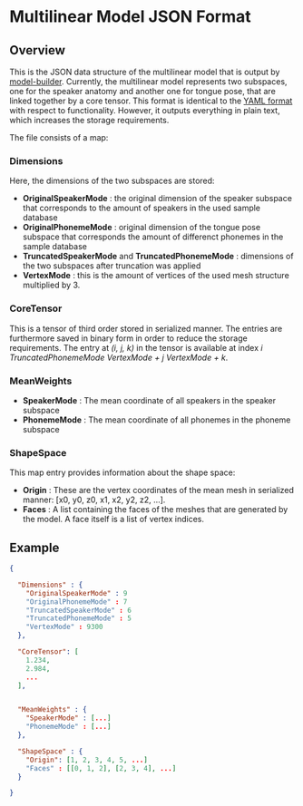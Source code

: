 # Multilinear Model JSON Format

## Overview

This is the JSON data structure of the multilinear model that is output by [model-builder](../model-builder).
Currently, the multilinear model represents two subspaces, one for the speaker anatomy and another one for tongue pose, that are linked together by a core tensor.
This format is identical to the [YAML format][1] with respect to functionality.
However, it outputs everything in plain text, which increases the storage requirements.

The file consists of a map:

### Dimensions

Here, the dimensions of the two subspaces are stored:

- **OriginalSpeakerMode** : the original dimension of the speaker subspace that corresponds to the amount of speakers in the used sample database
- **OriginalPhonemeMode** : original dimension of the tongue pose subspace that corresponds the amount of differenct phonemes in the sample database
- **TruncatedSpeakerMode** and **TruncatedPhonemeMode** : dimensions of the two subspaces after truncation was applied
- **VertexMode** : this is the amount of vertices of the used mesh structure multiplied by 3.

### CoreTensor

This is a tensor of third order stored in serialized manner.
The entries are furthermore saved in binary form in order to reduce the storage requirements.
The entry at *(i, j, k)* in the tensor is available at index *i TruncatedPhonemeMode VertexMode + j VertexMode + k*.

### MeanWeights

- **SpeakerMode** : The mean coordinate of all speakers in the speaker subspace
- **PhonemeMode** : The mean coordinate of all phonemes in the phoneme subspace

### ShapeSpace

This map entry provides information about the shape space:

- **Origin** : These are the vertex coordinates of the mean mesh in serialized manner: [x0, y0, z0, x1, x2, y2, z2, ...].
- **Faces** : A list containing the faces of the meshes that are generated by the model. A face itself is a list of vertex indices.

## Example

```json
{

  "Dimensions" : {
    "OriginalSpeakerMode" : 9
    "OriginalPhonemeMode" : 7
    "TruncatedSpeakerMode" : 6
    "TruncatedPhonemeMode" : 5
    "VertexMode" : 9300
  },

  "CoreTensor": [
    1.234,
    2.984,
    ...
  ],


  "MeanWeights" : {
    "SpeakerMode" : [...]
    "PhonemeMode" : [...]
  },

  "ShapeSpace" : {
    "Origin": [1, 2, 3, 4, 5, ...]
    "Faces" : [[0, 1, 2], [2, 3, 4], ...]
  }

}
```

[1]:./model.md
